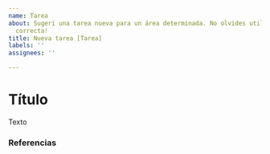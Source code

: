 ```yaml
---
name: Tarea
about: Sugerí una tarea nueva para un área determinada. No olvides utilizar la label
  correcta!
title: Nueva tarea [Tarea]
labels: ''
assignees: ''

---
```


# Título

Texto

### Referencias
